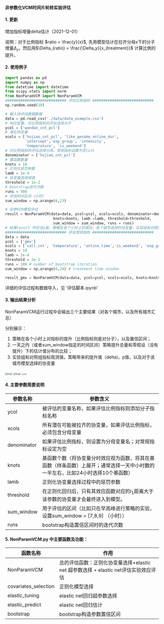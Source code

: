 #### 非参数化VCM时间片轮转实验评估

#### 1. 更新
增加指标增量delta估计（2021-12-01）

说明：对于比例指标 $`ratio = \frac{y}{x}`$, 先用模型估计在拉齐分母$`x`$下的分子增量$`\Delta_y`$，然后用$`\Delta_{ratio} = \frac{\Delta_y}{x_{treatment}}`$ 计算比例的提升。


#### 2. 使用例子

```python
import pandas as pd
import numpy as np
from datetime import datetime
from scipy.stats import norm
from NonParamVCM import NonParamVCM
############################ 评估比例指标 ############################
np.random.seed(10)

# 输入待评估数据数据
data = pd.read_csv('./data/data_example.csv') 
# 响应变量，对比例指标的评估选择分子
ycol = ['wandan_cnt_pcl']  
# 潜在协变量
xcols = ['hujiao_cnt_pcl', 'like_gesake_online_dur', 
         'intercept','exp_group', 'intensity', 
         'temperature', 'is_weekend'] 
# 对比例指标的评估选择分母，常规指标设置为空list
denominator = ['hujiao_cnt_pcl']
# 基函数数量
knots = 10 
# 正则化惩罚参数
lamb = 1e-4   
# 协变量选择阈值
threshold = 1e-2  
# bootstrap迭代次数
runs = 500 
# 评估时间区间（小时）
sum_window = np.arange(6,23) 

# 非参VCM模型评估
result = NonParamVCM(data=data, ycol=ycol, xcols=xcols, denominator=denominator, 
                      knots=knots, lamb =lamb, threshold=threshold, 
                      sum_window = sum_window, runs = runs)
# 结果result 中包含p值，策略在各个小时上的效应，各个城市选择的协变量，实验组和对照组指标观测值平均以及策略带来的提升（delta）
############################ 评估常规指标 ############################
data = data
ycol = ['gmv']
xcols = ['call_cnt', 'temperature', 'online_time','is_weekend', 'exp_group']
knots = 10
lamb = 1e-4
threshold = 1e-2
runs = 100 # number of bootstrap iteration
sum_window = np.arange(6,24) # treatment time window

result_gmv = NonParamVCM(data=data, ycol=ycol, xcols=xcols, knots=knots, lamb =lamb, threshold=threshold, sum_window = sum_window, runs = runs)
```

详细的评估过程和数据导入，见 ‘评估脚本.ipynb’

#### 3. 输出结果分析

NonParamVCM运行过程中会输出三个主要结果（对各个城市，以及所有城市汇总）

分别展示：

1. 策略在各个小时上对指标的提升（比例指标则是对分子），以及置信区间；
2. 一天之内（或者sum_window指定的时间区间）策略提升总量和零假设（没有提升）下的估计值分布的比较；
3. 实验组和对照组指标观测值，策略带来的提升值（delta)，p值，以及对于该城市模型选择的协变量

<img src="./image/varying-effect.png" alt="img1" style="zoom:50%;" />

<img src="./image/hist.png" alt="img2" style="zoom:50%;" />

<img src="./image/table.png" alt="img3" style="zoom:30%;" />



#### 4. 主要参数简要说明

| 参数名称 | 参数含义                                                     |
| -------- | ---------------------------------------------------------|
|ycol|被评估的变量名称，如果评估比例指标则添加分子指标名称|
|xcols|所有潜在可能被拉齐的协变量，如果评估比例指标，必须包含分母变量|
|denominator|如果评估比例指标，则设置为分母变量名；对常规指标设定为空|
| knots    | 基函数个数（将协变量分时效应视为函数，将其在基函数（样条函数）上展开；通常选择一天中小时数的一半左右，比如24小时选择10个基函数） |
|lamb| 正则化协变量选择过程中的惩罚参数|
|threshold | 在正则化回归后，只有其效应函数对应的$l_1$距离大于该参数的协变量才会最终进入到模型。|
|sum_window| 用于评估的区间（比如只在早高峰进行策略的实验，设置sum_window = [7,8,9] （小时）） |
|runs| bootstrap构造置信区间时的迭代次数|




#### 5. NonParamVCM.py 中主要函数及功能：
|函数名称|作用|
|--------------------|--------------------|
|NonParamVCM| 总的评估函数：正则化协变量选择+elastic net 超参数选择 + elastic net评估实验效应评估|
|covariates_selection |正则化模型选择|
|elastic_tuning|elastic net回归超参数选择|
|elastic_predict|elastic net回归估计|
|bootstrap|bootstrap构造参数置信区间|



